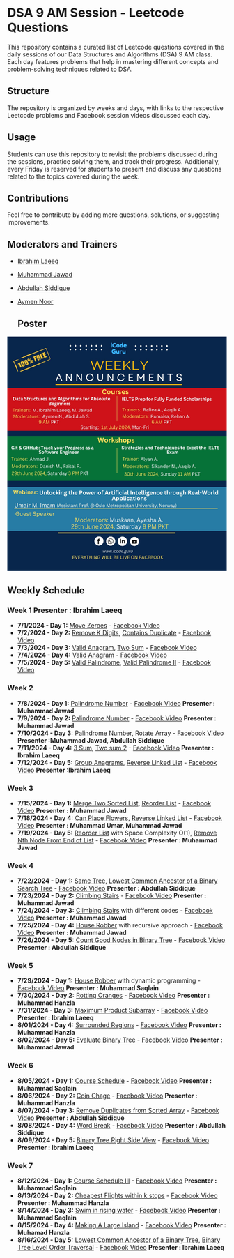 # DSA 9 AM Session - Leetcode Questions

This repository contains a curated list of Leetcode questions covered in the daily sessions of our Data Structures and Algorithms (DSA) 9 AM class. Each day features problems that help in mastering different concepts and problem-solving techniques related to DSA. 

## Structure

The repository is organized by weeks and days, with links to the respective Leetcode problems and Facebook session videos discussed each day. 

## Usage

Students can use this repository to revisit the problems discussed during the sessions, practice solving them, and track their progress. Additionally, every Friday is reserved for students to present and discuss any questions related to the topics covered during the week.

## Contributions

Feel free to contribute by adding more questions, solutions, or suggesting improvements. 

## Moderators and Trainers

- [Ibrahim Laeeq](https://www.linkedin.com/in/ibrahim-laeeq)
- [Muhammad Jawad](https://www.linkedin.com/in/muhammad-jawad-86507b201/)
- [Abdullah Siddique](https://www.linkedin.com/in/abdullah-siddique-682734263/)
- [Aymen Noor](https://www.linkedin.com/in/aymen-noor/)

  ## Poster

![Course Poster](https://github.com/IbrahimLaeeq/9-AM-DSA-Course/blob/main/icodeguru%20course%202.jpg)



## Weekly Schedule

### Week 1 Presenter : Ibrahim Laeeq
- **7/1/2024 - Day 1:** [Move Zeroes](https://leetcode.com/problems/move-zeroes/) - [Facebook Video](https://www.facebook.com/iCodeguru/videos/997309338653844/		)
- **7/2/2024 - Day 2:** [Remove K Digits](https://leetcode.com/problems/remove-k-digits/), [Contains Duplicate](https://leetcode.com/problems/contains-duplicate/) - [Facebook Video](https://fb.watch/t3gVFfawLp/	)
- **7/3/2024 - Day 3:** [Valid Anagram](https://leetcode.com/problems/valid-anagram/description/), [Two Sum](https://leetcode.com/problems/two-sum/) - [Facebook Video](https://fb.watch/t4B5458Lrl/	)
- **7/4/2024 - Day 4:** [Valid Anagram](https://leetcode.com/problems/longest-consecutive-sequence/) - [Facebook Video](https://fb.watch/t3Tk5OWI11/	)
- **7/5/2024 - Day 5:** [Valid Palindrome](https://leetcode.com/problems/valid-palindrome/description/), [Valid Palindrome II](https://leetcode.com/problems/valid-palindrome-ii/) - [Facebook Video](https://fb.watch/t7dI5CDwVu/)

### Week 2
- **7/8/2024 - Day 1:** [Palindrome Number](https://leetcode.com/problems/palindrome-number/) - [Facebook Video](https://www.youtube.com/watch?v=RrOyzY2LzRI&list=PLe-jr3hh4N_n_eO74gWDbWo1vTGOwNgDt&index=1) **Presenter : Muhammad Jawad**
- **7/9/2024 - Day 2:** [Palindrome Number](https://leetcode.com/problems/palindrome-number/) - [Facebook Video](https://www.youtube.com/watch?v=E11QrlSjTHU&list=PLe-jr3hh4N_n_eO74gWDbWo1vTGOwNgDt&index=7) **Presenter : Muhammad Jawad**
- **7/10/2024 - Day 3:** [Palindrome Number](https://leetcode.com/problems/palindrome-number/), [Rotate Array](https://leetcode.com/problems/rotate-array/description/) - [Facebook Video](https://fb.watch/te8-UffhHY/) **Presenter :Muhammad Jawad, Abdullah Siddique**
- **7/11/2024 - Day 4:** [3 Sum](https://leetcode.com/problems/3sum/description/), [Two sum 2](https://leetcode.com/problems/two-sum-ii-input-array-is-sorted/) - [Facebook Video](https://fb.watch/tf8tmMdWY7/) **Presenter : Ibrahim Laeeq**
- **7/12/2024 - Day 5:** [Group Anagrams](https://leetcode.com/problems/group-anagrams/description/), [Reverse Linked List](https://leetcode.com/problems/reverse-linked-list/) - [Facebook Video](https://www.facebook.com/iCodeguru/videos/794449629162205) **Presenter :Ibrahim Laeeq**

### Week 3
- **7/15/2024 - Day 1:** [Merge Two Sorted List](https://leetcode.com/problems/merge-two-sorted-lists/), [Reorder List](https://leetcode.com/problems/reoder-list/description/) - [Facebook Video](https://www.facebook.com/iCodeguru/videos/409667202104324/) **Presenter : Muhammad Jawad**
- **7/18/2024 - Day 4:** [Can Place Flowers](https://leetcode.com/problems/can-placce-flowers/description/), [Reverse Linked List](https://leetcode.com/problems/reverse-linked-list/) - [Facebook Video](https://youtu.be/n0hnDAJXbVc?si=ZGaoem_g9ND-6BAd) **Presenter : Muhammad Umar, Muhammad Jawad**
- **7/19/2024 - Day 5:** [Reorder List](https://leetcode.com/problems/reorder-list/description/) with Space Complexity O(1), [Remove Nth Node From End of List](https://leetcode.com/problems/remove-nth-node-from-end-of-list/description) - [Facebook Video](https://www.facebook.com/iCodeguru/videos/991302216122492/) **Presenter : Muhammad Jawad**

### Week 4
- **7/22/2024 - Day 1:** [Same Tree](https://leetcode.com/problems/same-tree), [Lowest Common Ancestor of a Binary Search Tree](https://leetcode.com/problems/lowest-common-ancestor-of-a-binary-seach-tree) - [Facebook Video](https://www.facebook.com/iCodeguru/videos/385353554565614/) **Presenter : Abdullah Siddique**
- **7/23/2024 - Day 2:** [Climbing Stairs](https://leetcode.com/problems/climbing-stairs/description/) - [Facebook Video](https://www.facebook.com/iCodeguru/videos/1234272844605423/) **Presenter : Muhammad Jawad**
- **7/24/2024 - Day 3:** [Climbing Stairs](https://leetcode.com/problems/climbing-stairs/description/) with different codes - [Facebook Video](https://www.facebook.com/share/v/njTXmVXXFwTVMJUX/?mibextid=oFDknk) **Presenter : Muhammad Jawad**
- **7/25/2024 - Day 4:** [House Robber](https://leetcode.com/problems/house-robber/description/) with recursive approach - [Facebook Video](https://www.facebook.com/share/v/botaNvjs7Nu5wsWx/?mibextid=oFDknk) **Presenter : Muhammad Jawad** 
- **7/26/2024 - Day 5:** [Count Good Nodes in Binary Tree](https://leetcode.com/problems/count-good-nodes-in-binary-tree/description/) - [Facebook Video](https://www.facebook.com/share/v/3KttJSpsUUFfbcHp/?mibextid=oFDknk) **Presenter : Abdullah Siddique**

  
### Week 5
- **7/29/2024 - Day 1:** [House Robber](https://leetcode.com/problems/house-robber/description) with dynamic programming - [Facebook Video](https://www.facebook.com/iCodeguru/videos/800773178838246) **Presenter : Muhammad Saqlain**
- **7/30/2024 - Day 2:** [Rotting Oranges](https://leetcode.com/problems/rotting-oranges/description) - [Facebook Video](https://www.facebook.com/iCodeguru/videos/856998569687930) **Presenter : Muhammad Hanzla**
- **7/31/2024 - Day 3:** [Maximum Product Subarray](https://leetcode.com/problems/maximum-product-subarray/description/) - [Facebook Video](https://www.facebook.com/iCodeguru/videos/347118865161283/) **Presenter : Ibrahim Laeeq**
- **8/01/2024 - Day 4:** [Surrounded Regions](https://leetcode.com/problems/surrounded-regions/description/) - [Facebook Video](https://www.facebook.com/iCodeguru/videos/983277393595715) **Presenter : Muhammad Hanzla**
- **8/02/2024 - Day 5:** [Evaluate Binary Tree](https://leetcode.com/problems/evaluate-boolean-binary-tree/description/) - [Facebook Video](https://youtu.be/PyJM8n8SSKs) **Presenter : Muhammad Jawad**


### Week 6
- **8/05/2024 - Day 1:** [Course Schedule](https://leetcode.com/problems/course-schedule) - [Facebook Video](https://www.facebook.com/share/v/r2y8geM5mX58eiM1/?mibextid=oFDknk) **Presenter : Muhammad Saqlain**
- **8/06/2024 - Day 2:** [Coin Chage](https://leetcode.com/problems/coin-change) - [Facebook Video](https://www.facebook.com/share/v/TraA86c7KgVH9D7A/?mibextid=oFDknk) **Presenter : Muhammad Hanzla**
- **8/07/2024 - Day 3:** [Remove Duplicates from Sorted Array](https://leetcode.com/problems/remove-duplicates-from-sorted-array) - [Facebook Video](https://www.facebook.com/iCodeguru/videos/485019524485313) **Presenter : Abdullah Siddique**
- **8/08/2024 - Day 4:** [Word Break](https://leetcode.com/problems/word-break) - [Facebook Video]() **Presenter : Abdullah Siddique**
- **8/09/2024 - Day 5:** [Binary Tree Right Side View](https://leetcode.com/problems/binary-tree-right-side-view) - [Facebook Video](https://www.facebook.com/share/v/pHq41MmTUUsV6iNQ/?mibextid=oFDknk) **Presenter : Ibrahim Laeeq**

### Week 7
- **8/12/2024 - Day 1:** [Course Schedule III](https://leetcode.com/problems/course-schedule-iii) - [Facebook Video](https://www.facebook.com/iCodeguru/videos/524499146704274) **Presenter : Muhammad Saqlain**
- **8/13/2024 - Day 2:** [Cheapest Flights within k stops](https://leetcode.com/problems/cheapest-flights-within-k-stops/description/) - [Facebook Video](https://www.facebook.com/iCodeguru/videos/2213567865690427) **Presenter : Muhammad Hanzla**
- **8/14/2024 - Day 3:** [Swim in rising water](https://leetcode.com/problems/swim-in-rising-water/) - [Facebook Video](https://www.facebook.com/iCodeguru/videos/1523568668232164) **Presenter : Muhammad Saqlain**
- **8/15/2024 - Day 4:** [Making A Large Island](https://leetcode.com/problems/making-a-large-island/) - [Facebook Video](https://www.facebook.com/iCodeguru/videos/230797220128967) **Presenter : Muhamad Hanzla**
- **8/16/2024 - Day 5:** [Lowest Common Ancestor of a Binary Tree](https://leetcode.com/problems/lowest-common-ancestor-of-a-binary-search-tree/), [Binary Tree Level Order Traversal](https://leetcode.com/problems/binary-tree-level-order-traversal) - [Facebook Video](https://www.facebook.com/iCodeguru/videos/2762993810526153) **Presenter : Ibrahim Laeeq**

